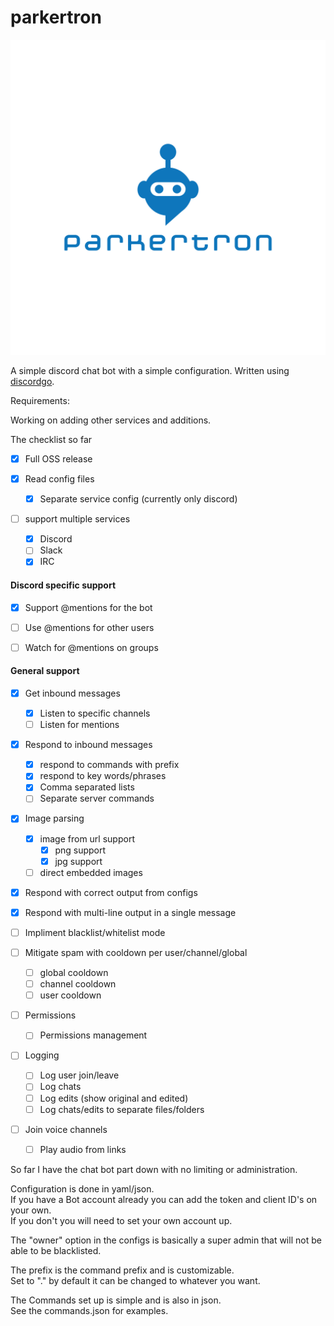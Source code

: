 
# parkertron

![Parkertron Logo](images/parkertron_logo.png)

A simple discord chat bot with a simple configuration. Written using [discordgo](https://github.com/bwmarrin/discordgo).

Requirements:


Working on adding other services and additions.

The checklist so far

- [x] Full OSS release

- [x] Read config files
  - [x] Separate service config (currently only discord)

- [ ] support multiple services
  - [x] Discord
  - [ ] Slack
  - [x] IRC

#### Discord specific support
  - [x] Support @mentions for the bot
  - [ ] Use @mentions for other users
  - [ ] Watch for @mentions on groups


#### General support
- [x] Get inbound messages
  - [x] Listen to specific channels
  - [ ] Listen for mentions

- [x] Respond to inbound messages
  - [x] respond to commands with prefix
  - [x] respond to key words/phrases
  - [x] Comma separated lists
  - [ ] Separate server commands

- [x] Image parsing
  - [x] image from url support
    - [x] png support
    - [x] jpg support
  - [ ] direct embedded images

- [x] Respond with correct output from configs

- [x] Respond with multi-line output in a single message

- [ ] Impliment blacklist/whitelist mode

- [ ] Mitigate spam with cooldown per user/channel/global
  - [ ] global cooldown
  - [ ] channel cooldown
  - [ ] user cooldown

- [ ] Permissions
  - [ ] Permissions management

- [ ] Logging
  - [ ] Log user join/leave 
  - [ ] Log chats
  - [ ] Log edits (show original and edited)
  - [ ] Log chats/edits to separate files/folders
  
- [ ] Join voice channels
  - [ ] Play audio from links


So far I have the chat bot part down with no limiting or administration.

Configuration is done in yaml/json.  
If you have a Bot account already you can add the token and client ID's on your own.  
If you don't you will need to set your own account up.

The "owner" option in the configs is basically a super admin that will not be able to be blacklisted.

The prefix is the command prefix and is customizable.  
Set to "." by default it can be changed to whatever you want.


The Commands set up is simple and is also in json.  
See the commands.json for examples.  
